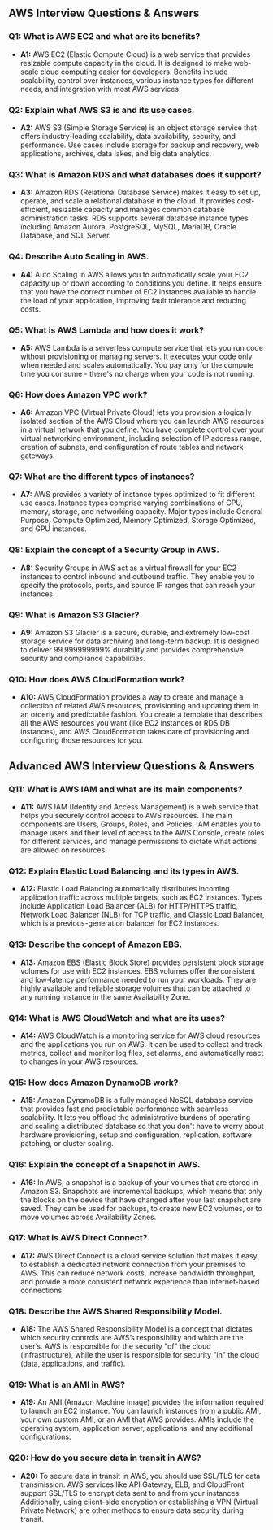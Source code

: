 ## AWS Interview Questions & Answers

### Q1: What is AWS EC2 and what are its benefits?
- **A1:** AWS EC2 (Elastic Compute Cloud) is a web service that provides resizable compute capacity in the cloud. It is designed to make web-scale cloud computing easier for developers. Benefits include scalability, control over instances, various instance types for different needs, and integration with most AWS services.

### Q2: Explain what AWS S3 is and its use cases.
- **A2:** AWS S3 (Simple Storage Service) is an object storage service that offers industry-leading scalability, data availability, security, and performance. Use cases include storage for backup and recovery, web applications, archives, data lakes, and big data analytics.

### Q3: What is Amazon RDS and what databases does it support?
- **A3:** Amazon RDS (Relational Database Service) makes it easy to set up, operate, and scale a relational database in the cloud. It provides cost-efficient, resizable capacity and manages common database administration tasks. RDS supports several database instance types including Amazon Aurora, PostgreSQL, MySQL, MariaDB, Oracle Database, and SQL Server.

### Q4: Describe Auto Scaling in AWS.
- **A4:** Auto Scaling in AWS allows you to automatically scale your EC2 capacity up or down according to conditions you define. It helps ensure that you have the correct number of EC2 instances available to handle the load of your application, improving fault tolerance and reducing costs.

### Q5: What is AWS Lambda and how does it work?
- **A5:** AWS Lambda is a serverless compute service that lets you run code without provisioning or managing servers. It executes your code only when needed and scales automatically. You pay only for the compute time you consume - there's no charge when your code is not running.

### Q6: How does Amazon VPC work?
- **A6:** Amazon VPC (Virtual Private Cloud) lets you provision a logically isolated section of the AWS Cloud where you can launch AWS resources in a virtual network that you define. You have complete control over your virtual networking environment, including selection of IP address range, creation of subnets, and configuration of route tables and network gateways.

### Q7: What are the different types of instances?
- **A7:** AWS provides a variety of instance types optimized to fit different use cases. Instance types comprise varying combinations of CPU, memory, storage, and networking capacity. Major types include General Purpose, Compute Optimized, Memory Optimized, Storage Optimized, and GPU instances.

### Q8: Explain the concept of a Security Group in AWS.
- **A8:** Security Groups in AWS act as a virtual firewall for your EC2 instances to control inbound and outbound traffic. They enable you to specify the protocols, ports, and source IP ranges that can reach your instances.

### Q9: What is Amazon S3 Glacier?
- **A9:** Amazon S3 Glacier is a secure, durable, and extremely low-cost storage service for data archiving and long-term backup. It is designed to deliver 99.999999999% durability and provides comprehensive security and compliance capabilities.

### Q10: How does AWS CloudFormation work?
- **A10:** AWS CloudFormation provides a way to create and manage a collection of related AWS resources, provisioning and updating them in an orderly and predictable fashion. You create a template that describes all the AWS resources you want (like EC2 instances or RDS DB instances), and AWS CloudFormation takes care of provisioning and configuring those resources for you.

## Advanced AWS Interview Questions & Answers

### Q11: What is AWS IAM and what are its main components?
- **A11:** AWS IAM (Identity and Access Management) is a web service that helps you securely control access to AWS resources. The main components are Users, Groups, Roles, and Policies. IAM enables you to manage users and their level of access to the AWS Console, create roles for different services, and manage permissions to dictate what actions are allowed on resources.

### Q12: Explain Elastic Load Balancing and its types in AWS.
- **A12:** Elastic Load Balancing automatically distributes incoming application traffic across multiple targets, such as EC2 instances. Types include Application Load Balancer (ALB) for HTTP/HTTPS traffic, Network Load Balancer (NLB) for TCP traffic, and Classic Load Balancer, which is a previous-generation balancer for EC2 instances.

### Q13: Describe the concept of Amazon EBS.
- **A13:** Amazon EBS (Elastic Block Store) provides persistent block storage volumes for use with EC2 instances. EBS volumes offer the consistent and low-latency performance needed to run your workloads. They are highly available and reliable storage volumes that can be attached to any running instance in the same Availability Zone.

### Q14: What is AWS CloudWatch and what are its uses?
- **A14:** AWS CloudWatch is a monitoring service for AWS cloud resources and the applications you run on AWS. It can be used to collect and track metrics, collect and monitor log files, set alarms, and automatically react to changes in your AWS resources.

### Q15: How does Amazon DynamoDB work?
- **A15:** Amazon DynamoDB is a fully managed NoSQL database service that provides fast and predictable performance with seamless scalability. It lets you offload the administrative burdens of operating and scaling a distributed database so that you don't have to worry about hardware provisioning, setup and configuration, replication, software patching, or cluster scaling.

### Q16: Explain the concept of a Snapshot in AWS.
- **A16:** In AWS, a snapshot is a backup of your volumes that are stored in Amazon S3. Snapshots are incremental backups, which means that only the blocks on the device that have changed after your last snapshot are saved. They can be used for backups, to create new EC2 volumes, or to move volumes across Availability Zones.

### Q17: What is AWS Direct Connect?
- **A17:** AWS Direct Connect is a cloud service solution that makes it easy to establish a dedicated network connection from your premises to AWS. This can reduce network costs, increase bandwidth throughput, and provide a more consistent network experience than internet-based connections.

### Q18: Describe the AWS Shared Responsibility Model.
- **A18:** The AWS Shared Responsibility Model is a concept that dictates which security controls are AWS’s responsibility and which are the user’s. AWS is responsible for the security "of" the cloud (infrastructure), while the user is responsible for security "in" the cloud (data, applications, and traffic).

### Q19: What is an AMI in AWS?
- **A19:** An AMI (Amazon Machine Image) provides the information required to launch an EC2 instance. You can launch instances from a public AMI, your own custom AMI, or an AMI that AWS provides. AMIs include the operating system, application server, applications, and any additional configurations.

### Q20: How do you secure data in transit in AWS?
- **A20:** To secure data in transit in AWS, you should use SSL/TLS for data transmission. AWS services like API Gateway, ELB, and CloudFront support SSL/TLS to encrypt data sent to and from your instances. Additionally, using client-side encryption or establishing a VPN (Virtual Private Network) are other methods to ensure data security during transit.


